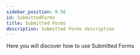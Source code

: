 ```yaml
---
sidebar_position: 0.50
id: SubmittedForms
title: Submitted Forms
description: Submitted Forms description
---
```



Here you will discover how to use Submitted Forms